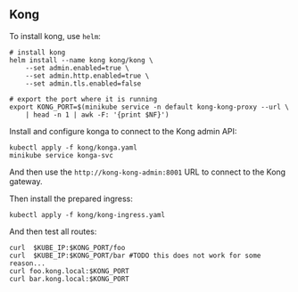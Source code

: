 ## Kong

To install kong, use `helm`: 

```shell script
# install kong
helm install --name kong kong/kong \
    --set admin.enabled=true \
    --set admin.http.enabled=true \
    --set admin.tls.enabled=false

# export the port where it is running
export KONG_PORT=$(minikube service -n default kong-kong-proxy --url \
    | head -n 1 | awk -F: '{print $NF}')
```

Install and configure konga to connect to the Kong admin API:

```shell script
kubectl apply -f kong/konga.yaml
minikube service konga-svc
```

And then use the `http://kong-kong-admin:8001` URL to connect to the
Kong gateway.

Then install the prepared ingress:

```shell script
kubectl apply -f kong/kong-ingress.yaml
```

And then test all routes:

```shell script
curl  $KUBE_IP:$KONG_PORT/foo
curl  $KUBE_IP:$KONG_PORT/bar #TODO this does not work for some reason...
curl foo.kong.local:$KONG_PORT
curl bar.kong.local:$KONG_PORT
```